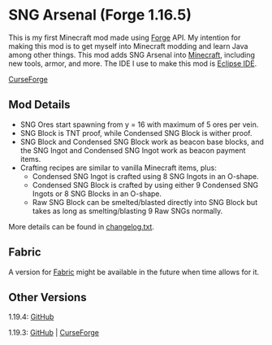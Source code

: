 # SNG Arsenal (Forge 1.16.5)

This is my first Minecraft mod made using [Forge](https://files.minecraftforge.net/) API. My intention for making this mod is to get myself into Minecraft modding and learn Java among other things. This mod adds SNG Arsenal into [Minecraft](https://www.minecraft.net/), including new tools, armor, and more. The IDE I use to make this mod is [Eclipse IDE](https://www.eclipse.org/downloads/).

[CurseForge](https://www.curseforge.com/minecraft/mc-mods/sng-arsenal)

## Mod Details
- SNG Ores start spawning from y = 16 with maximum of 5 ores per vein.
- SNG Block is TNT proof, while Condensed SNG Block is wither proof.
- SNG Block and Condensed SNG Block work as beacon base blocks, and the SNG Ingot and Condensed SNG Ingot work as beacon payment items.
- Crafting recipes are similar to vanilla Minecraft items, plus:
	- Condensed SNG Ingot is crafted using 8 SNG Ingots in an O-shape.
	- Condensed SNG Block is crafted by using either 9 Condensed SNG Ingots or 8 SNG Blocks in an O-shape.
	- Raw SNG Block can be smelted/blasted directly into SNG Block but takes as long as smelting/blasting 9 Raw SNGs normally.

More details can be found in [changelog.txt](https://github.com/StarSNG25/SNG-Arsenal/blob/1.16.5-forge/changelog.txt).

## Fabric
A version for [Fabric](https://fabricmc.net/) might be available in the future when time allows for it.

## Other Versions
1.19.4: [GitHub](https://github.com/StarSNG25/SNG-Arsenal/tree/1.19.4-forge)

1.19.3: [GitHub](https://github.com/StarSNG25/SNG-Arsenal/tree/1.19.3-forge) | [CurseForge](https://www.curseforge.com/minecraft/mc-mods/sng-arsenal/files/all?filter-game-version=2020709689%3A9550)
